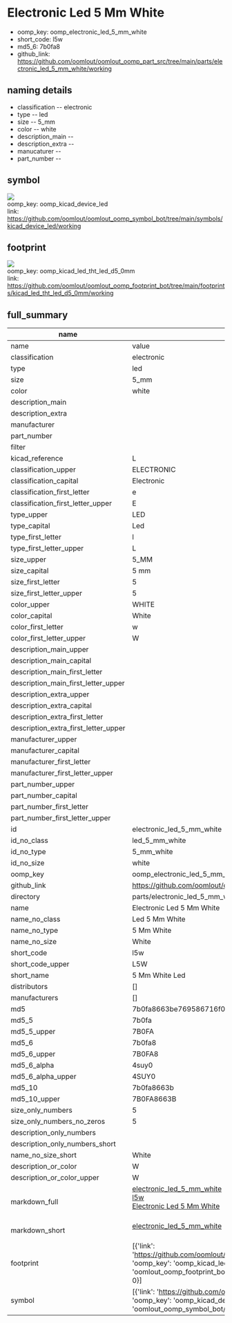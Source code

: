 # Electronic Led 5 Mm White

  
* oomp_key: oomp_electronic_led_5_mm_white 
* short_code: l5w
* md5_6: 7b0fa8  
* github_link: https://github.com/oomlout/oomlout_oomp_part_src/tree/main/parts/electronic_led_5_mm_white/working  
## naming details
* classification -- electronic
* type -- led
* size -- 5_mm
* color -- white
* description_main -- 
* description_extra -- 
* manucaturer -- 
* part_number -- 



## symbol

![](symbol/{index}/working/working_600.png)  
oomp_key: oomp_kicad_device_led  
link: https://github.com/oomlout/oomlout_oomp_symbol_bot/tree/main/symbols/kicad_device_led/working  

## footprint

![](footprint/{index}/working/working_600.png)  
oomp_key: oomp_kicad_led_tht_led_d5_0mm  
link: https://github.com/oomlout/oomlout_oomp_footprint_bot/tree/main/footprints/kicad_led_tht_led_d5_0mm/working  

## full_summary
| name | value | 
| --- | --- | 
| name | value | 
| classification | electronic | 
| type | led | 
| size | 5_mm | 
| color | white | 
| description_main |  | 
| description_extra |  | 
| manufacturer |  | 
| part_number |  | 
| filter |  | 
| kicad_reference | L | 
| classification_upper | ELECTRONIC | 
| classification_capital | Electronic | 
| classification_first_letter | e | 
| classification_first_letter_upper | E | 
| type_upper | LED | 
| type_capital | Led | 
| type_first_letter | l | 
| type_first_letter_upper | L | 
| size_upper | 5_MM | 
| size_capital | 5 mm | 
| size_first_letter | 5 | 
| size_first_letter_upper | 5 | 
| color_upper | WHITE | 
| color_capital | White | 
| color_first_letter | w | 
| color_first_letter_upper | W | 
| description_main_upper |  | 
| description_main_capital |  | 
| description_main_first_letter |  | 
| description_main_first_letter_upper |  | 
| description_extra_upper |  | 
| description_extra_capital |  | 
| description_extra_first_letter |  | 
| description_extra_first_letter_upper |  | 
| manufacturer_upper |  | 
| manufacturer_capital |  | 
| manufacturer_first_letter |  | 
| manufacturer_first_letter_upper |  | 
| part_number_upper |  | 
| part_number_capital |  | 
| part_number_first_letter |  | 
| part_number_first_letter_upper |  | 
| id | electronic_led_5_mm_white | 
| id_no_class | led_5_mm_white | 
| id_no_type | 5_mm_white | 
| id_no_size | white | 
| oomp_key | oomp_electronic_led_5_mm_white | 
| github_link | https://github.com/oomlout/oomlout_oomp_part_src/tree/main/parts/electronic_led_5_mm_white/working | 
| directory | parts/electronic_led_5_mm_white | 
| name | Electronic Led 5 Mm White | 
| name_no_class | Led 5 Mm White | 
| name_no_type | 5 Mm White | 
| name_no_size | White | 
| short_code | l5w | 
| short_code_upper | L5W | 
| short_name | 5 Mm White Led | 
| distributors | [] | 
| manufacturers | [] | 
| md5 | 7b0fa8663be769586716f0b94bbcc67d | 
| md5_5 | 7b0fa | 
| md5_5_upper | 7B0FA | 
| md5_6 | 7b0fa8 | 
| md5_6_upper | 7B0FA8 | 
| md5_6_alpha | 4suy0 | 
| md5_6_alpha_upper | 4SUY0 | 
| md5_10 | 7b0fa8663b | 
| md5_10_upper | 7B0FA8663B | 
| size_only_numbers | 5 | 
| size_only_numbers_no_zeros | 5 | 
| description_only_numbers |  | 
| description_only_numbers_short |   | 
| name_no_size_short | White | 
| description_or_color | W  | 
| description_or_color_upper | W  | 
| markdown_full | [electronic_led_5_mm_white](https://github.com/oomlout/oomlout_oomp_part_src/tree/main/parts/electronic_led_5_mm_white/working)<br>[l5w](https://github.com/oomlout/oomlout_oomp_part_src/tree/main/parts/electronic_led_5_mm_white/working)<br>[Electronic Led 5 Mm White](https://github.com/oomlout/oomlout_oomp_part_src/tree/main/parts/electronic_led_5_mm_white/working)<br><br> | 
| markdown_short | [electronic_led_5_mm_white](https://github.com/oomlout/oomlout_oomp_part_src/tree/main/parts/electronic_led_5_mm_white/working)<br><br> | 
| footprint | [{'link': 'https://github.com/oomlout/oomlout_oomp_footprint_bot/tree/main/foootprntss/kicad_led_tht_led_d5_0mm', 'oomp_key': 'oomp_kicad_led_tht_led_d5_0mm', 'directory': 'oomlout_oomp_footprint_bot/footprints/kicad_led_tht_led_d5_0mm//working/working.kicad_mod', 'index': 0}] | 
| symbol | [{'link': 'https://github.com/oomlout/oomlout_oomp_symbol_bot/tree/main/symbols/kicad_device_led', 'oomp_key': 'oomp_kicad_device_led', 'directory': 'oomlout_oomp_symbol_bot/symbols/kicad_device_led//working/working.kicad_sym', 'index': 0}] | 

